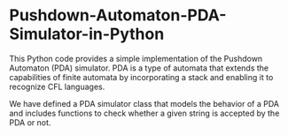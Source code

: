 # Pushdown-Automaton-PDA-Simulator-in-Python
This Python code provides a simple implementation of the Pushdown Automaton (PDA) simulator.
PDA is a type of automata that extends the capabilities of finite automata by incorporating a stack and enabling it to recognize CFL languages.

We have defined a PDA simulator class that models the behavior of a PDA and includes functions to check whether a given string is accepted by the PDA or not.
